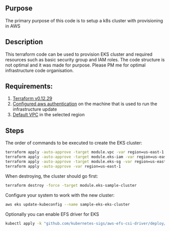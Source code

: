 ## Purpose
The primary purpose of this code is to setup a k8s cluster with provisioning in AWS

## Description
This terraform code can be used to provision EKS cluster and required resources such as basic security group and IAM roles.
The code structure is not optimal and it was made for purpose. Please PM me for optimal infrastructure code organisation.

## Requirements:
1. [Terraform v0.12.29](https://releases.hashicorp.com/terraform/0.12.29/)
2. [Configured aws authentication](https://docs.aws.amazon.com/cli/latest/userguide/cli-configure-quickstart.html) on the machine that is used to run the infrastructure update
3. [Default VPC](https://docs.aws.amazon.com/vpc/latest/userguide/default-vpc.html) in the selected region

## Steps
The order of commands to be executed to create the EKS cluster:
```bash
terraform apply -auto-approve -target module.vpc -var region=us-east-1
terraform apply -auto-approve -target module.eks-iam -var region=us-east-1
terraform apply -auto-approve -target module.eks-sg -var region=us-east-1
terraform apply -auto-approve -var region=us-east-1
```

When destroying, the cluster should go first:
```bash
terraform destroy -force -target module.eks-sample-cluster
```

Configure your system to work with the new cluster:
```bash
aws eks update-kubeconfig --name sample-eks-eks-cluster
```

Optionally you can enable EFS driver for EKS
```bash
kubectl apply -k "github.com/kubernetes-sigs/aws-efs-csi-driver/deploy/kubernetes/overlays/stable/?ref=master"
```
